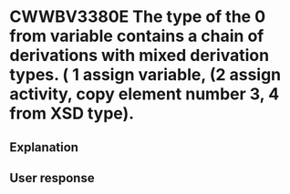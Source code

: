# CWWBV3380E The type of the 0 from variable contains a chain of derivations with mixed derivation types. ( 1 assign variable, (2 assign activity, copy element number 3, 4 from XSD type).

## Explanation

## User response